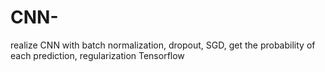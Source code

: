 # CNN-
realize CNN with batch normalization, dropout, SGD, get the probability of each prediction, regularization
Tensorflow

